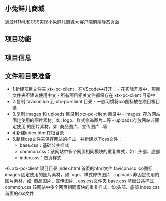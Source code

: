 ## 小兔鲜儿商城 

通过HTML和CSS实现小兔鲜儿商城pc客户端前端静态页面



## 项目功能

## 项目信息

##  文件和目录准备<br>

- 1.新建项目文件夹 xtx-pc-client，在VScode中打开：
       - 在实际开发中，项目文件夹不建议使用中文
       - 所有项目相关文件都保存在 xtx-pc-client 目录中
- 2.复制 favicon.ico 到 xtx-pc-client 目录
       - 一般习惯将ico图标放在项目根目录
- 3.复制 images 和 uploads 目录到 xtx-pc-client 目录中
      - images: 存放网站固定使用的图片素材，如: logo、样式修饰图片...等
      - uploads:存放网站非固定使用 的图片素材，如: 商品图片、宣传图片...等
- 4.新建index.html在根目录
- 5.新建css文件夹保存网站的样式，并新建以下css文件：
  - base.css：基础公共样式
  - common.css：该网站中多个网页相同模块的重复样式，如：头部，底部
  - index.css：首页样式

-6.
  xtx-pc-client    项目目录
  index.html  首页的htm1文件
  favicon.ico   ico图标
  images   固定使用的图片素材，如:  ogo、样式修饰图片...
  uploads  非固定使用的图片素材，如: 商品图片、宣传图片...
  css      css文件夹
    base.css     基础公共样式
    common.css   该网站中多个网页相同模块的重复样式，如:头部、底部
    index.css    首页的css文件

